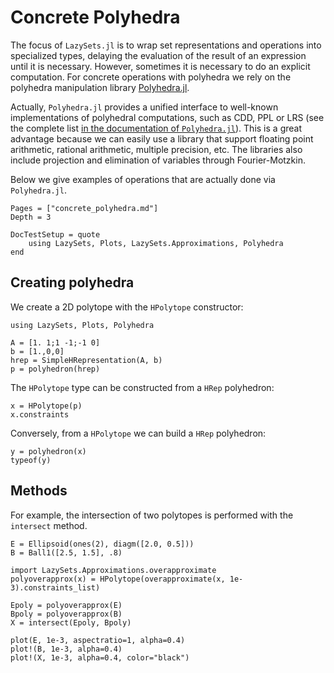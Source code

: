 # Concrete Polyhedra

The focus of `LazySets.jl` is to wrap set representations and operations into
specialized types, delaying the evaluation of the result of an expression until it
is necessary. However, sometimes it is necessary to do an explicit computation.
For concrete operations with polyhedra we rely on the polyhedra manipulation library
[Polyhedra.jl](https://github.com/JuliaPolyhedra/Polyhedra.jl).

Actually, `Polyhedra.jl` provides a unified interface to well-known
implementations of polyhedral computations, such as CDD, PPL or LRS (see the
complete list [in the documentation of `Polyhedra.jl`](https://juliapolyhedra.github.io/Polyhedra.jl/latest/installation.html#Getting-Libraries-1)).
This is a great advantage because we can easily use a library that support floating
point arithmetic, rational arithmetic, multiple precision, etc.
The libraries also include projection and elimination of variables through Fourier-Motzkin.

Below we give examples of operations that are actually done via `Polyhedra.jl`.

```@contents
Pages = ["concrete_polyhedra.md"]
Depth = 3
```

```@meta
DocTestSetup = quote
    using LazySets, Plots, LazySets.Approximations, Polyhedra
end
```

## Creating polyhedra

We create a 2D polytope with the `HPolytope` constructor:

```@example concrete_polyhedra
using LazySets, Plots, Polyhedra

A = [1. 1;1 -1;-1 0]
b = [1.,0,0]
hrep = SimpleHRepresentation(A, b)
p = polyhedron(hrep)
```

The `HPolytope` type can be constructed from a `HRep` polyhedron:

```@example concrete_polyhedra
x = HPolytope(p)
x.constraints
```

Conversely, from a `HPolytope` we can build a `HRep` polyhedron:

```@example concrete_polyhedra
y = polyhedron(x)
typeof(y)
```

## Methods

For example, the intersection of two polytopes is performed with the `intersect`
method.

```@example concrete_polyhedra
E = Ellipsoid(ones(2), diagm([2.0, 0.5]))
B = Ball1([2.5, 1.5], .8)

import LazySets.Approximations.overapproximate
polyoverapprox(x) = HPolytope(overapproximate(x, 1e-3).constraints_list)

Epoly = polyoverapprox(E)
Bpoly = polyoverapprox(B)
X = intersect(Epoly, Bpoly)

plot(E, 1e-3, aspectratio=1, alpha=0.4)
plot!(B, 1e-3, alpha=0.4)
plot!(X, 1e-3, alpha=0.4, color="black")
```
